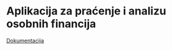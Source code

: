 # Aplikacija za praćenje i analizu osobnih financija
[Dokumentacija](https://docs.google.com/document/d/11XPNEWBZXywUNl_Rf1_MytX4pX-YjnvIUuX5DerxPFw/edit?usp=sharing)

